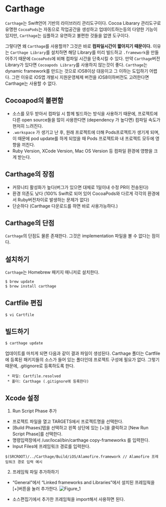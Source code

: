 # Carthage 
`Carthage`는 Swift언어 기반의 라이브러리 관리도구이다. Cocoa Libarary 관리도구로 유명한 `CocoaPods`는 자동으로 작업공간을 생성하고 업데이트하는등의 다양한 기능이 있지만, `Carthage`는 심플하고 유연하고 불편한 것들을 없앤 도구이다.

그렇다면 왜 `Carthage`를 사용할까? 그것은 바로 **컴파일시간이 짧아지기 때문이다.** 이유는 `Carthage Library`를 설치하면 해당 Library를 미리 빌드하고 `.framework`을 만들어주기 때문에 `CocoaPods`에 비해 컴파일 시간을 단축시킬 수 있다. 만약 `Carthage`버전 Library가 있다면 `Cocoapods Library`를 사용하지 않는것이 좋다.
`Carthage`는 dynamic framework를 만드는 것으로 iOS8이상 대응이고 그 이하는 도입하기 어렵다. 그런 이유로 iOS앱 개발시 지원운영체제 버전을 iOS8이하버전도 고려한다면 Carthage는 사용할 수 없다.

## Cocoapod의 불편함
* 소스를 모두 받아서 컴파일 시 함께 빌드하는 방식을 사용하기 때문에, 프로젝트에 다른 open source들을 많이 사용한다면 (dependency 가 높다면) 컴파일 속도가 현저히 느려진다.
* `.workspace` 가 생기고 난 후, 원래 프로젝트에 더해 Pods프로젝트가 생기게 되며, 이 때문에 pod update를 하게 되었을 때 Pods 프로젝트와 내 프로젝트 모두에 영향을 끼친다.  
* Ruby Version, XCode Version, Mac OS Version 등 컴파일 환경에 영향을 크게 받는다.

## Carthage의 장점
* 커뮤니티 활성화가 높다(버그가 있으면 대체로 1일이내 수정 PR이 전송된다)
* 환경 의존도 낮다 (100% Swift로 되어 있어 CocoaPods와 다르게 각각의 환경에서 Ruby버전차이로 발생하는 문제가 없다)
* 단순하다 (Carthage 다운로드를 하면 바로 사용가능하다.)

## Carthage의 단점
`Carthage`의 단점도 물론 존재한다. 그것은 implementation 파일을 볼 수 없다는 점이다. 

## 설치하기
`Carthage`는 Homebrew 패키지 매니저로 설치한다.
```zsh
$ brew update
$ brew install carthage
``` 

## Cartfile 편집
```zsh
$ vi Cartfile
```

## 빌드하기
```zsh
$ carthage update
```
업데이트를 마치게 되면 다음과 같이 결과 파일이 생성된다. Carthage 폴더는 Cartfile에 등록된 패키지들의 소스가 들어 있는 폴더인데 프로젝트 구성에 필요가 없다. 그렇기 때문에, .gitignore로 등록하도록 한다. 

```
 * 파일: Cartfile.resolved
 * 폴더: Carthage (.gitignore에 등록한다)
```

## Xcode 설정
1) Run Script Phase 추가
- 프로젝트 파일을 열고 TARGETS에서 프로젝트명을 선택한다. 
- [Build Phases]탭을 선택하고 왼쪽 상단에 있는 [+]을 클릭하고  [New Run Script Phase]를 선택한다.
- 명령입력창에서 /usr/local/bin/carthage copy-frameworks 를 입력한다.
- Input Files에 프레임워크 경로를 입력한다.
```
$(SRCROOT)/../Carthage/Build/iOS/Alamofire.framework // Alamofire 프레임워크 경로 입력 예시
```

2) 프레임웍 파일 추가하하기
- “General”에서 “Linked frameworks and Libraries”에서 설치된 프레임웍을 [+]버튼을 눌러 추가한다.
![Figure_1](../images/LinkedFrameworks)

- 소스편집기에서 추가한 프레임웍을 import해서 사용하면 된다.













